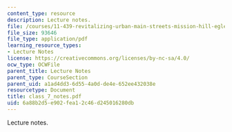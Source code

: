 ```yaml
---
content_type: resource
description: Lecture notes.
file: /courses/11-439-revitalizing-urban-main-streets-mission-hill-egleston-square-boston-spring-2003/6a88b2d5e902fea12c46d245016280db_class_7_notes.pdf
file_size: 93646
file_type: application/pdf
learning_resource_types:
- Lecture Notes
license: https://creativecommons.org/licenses/by-nc-sa/4.0/
ocw_type: OCWFile
parent_title: Lecture Notes
parent_type: CourseSection
parent_uid: a1ad4dd3-6d55-4a0d-de4e-652ee432038e
resourcetype: Document
title: class_7_notes.pdf
uid: 6a88b2d5-e902-fea1-2c46-d245016280db
---
```

Lecture notes.